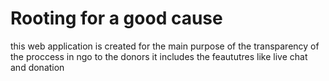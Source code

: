 # Rooting for a good cause
this web application is created for the main purpose of the transparency of the proccess in ngo to the donors
it includes the feaututres like live chat and donation
